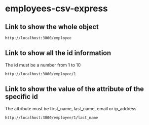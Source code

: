 # employees-csv-express

## Link to show the whole object
```
http://localhost:3000/employee
```
## Link to show all the id information

The id must be a number from 1 to 10
```
http://localhost:3000/employee/1
```
## Link to show the value of the attribute of the specific id

The attribute must be first_name, last_name, email or ip_address
```
http://localhost:3000/employee/1/last_name
```
